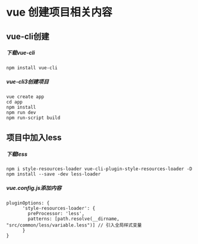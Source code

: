 # vue 创建项目相关内容
## vue-cli创建
##### 下载vue-cli
``````
npm install vue-cli
``````
##### vue-cli3创建项目
``````
vue create app
cd app 
npm install 
npm run dev
npm run-script build 
``````

## 项目中加入less
##### 下载less
``````
npm i style-resources-loader vue-cli-plugin-style-resources-loader -D
npm install --save -dev less-loader
``````
##### vue.config.js添加内容
``````
pluginOptions: {
      'style-resources-loader': {
        preProcessor: 'less',
        patterns: [path.resolve(__dirname, "src/common/less/variable.less")] // 引入全局样式变量
      }
}
``````

